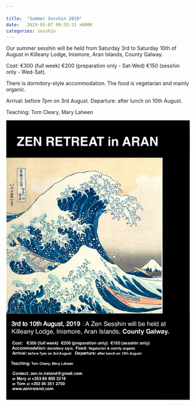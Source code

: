 ```yaml
---

title:  "Summer Sesshin 2019"
date:   2019-05-07 09:55:31 +0000
categories: sesshin
---
```

Our summer sesshin will be held from Saturday 3rd to Saturday 10th of August in Killeany Lodge, Inismore, Aran Islands, County Galway.

Cost: €300 (full week) €200 (preparation only - Sat-Wed) €150 (sesshin only - Wed-Sat).

There is dormitory-style accommodation. The food is vegetarian and mainly organic.

Arrival: before 7pm on 3rd August.
Departure: after lunch on 10th August.

Teaching: Tom Cleary, Mary Laheen

![Summer sesshin poster](img/Poster_Aran_2019.png "Summer sesshin poster")
